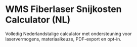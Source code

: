 # WMS Fiberlaser Snijkosten Calculator (NL)
Volledig Nederlandstalige calculator met ondersteuning voor laservermogens, materiaalkeuze, PDF-export en opt-in.